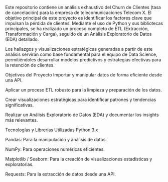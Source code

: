 Este repositorio contiene un análisis exhaustivo del Churn de Clientes (tasa de cancelación) para la empresa de telecomunicaciones Telecom X. El objetivo principal de este proyecto es identificar los factores clave que impulsan la pérdida de clientes. Mediante el uso de Python y sus bibliotecas principales, se ha realizado un proceso completo de ETL (Extracción, Transformación y Carga), seguido de un Análisis Exploratorio de Datos (EDA) detallado.

Los hallazgos y visualizaciones estratégicas generadas a partir de este análisis servirán como base fundamental para el equipo de Data Science, permitiéndoles desarrollar modelos predictivos y estrategias efectivas para la retención de clientes.

Objetivos del Proyecto
Importar y manipular datos de forma eficiente desde una API.

Aplicar un proceso ETL robusto para la limpieza y preparación de los datos.

Crear visualizaciones estratégicas para identificar patrones y tendencias significativas.

Realizar un Análisis Exploratorio de Datos (EDA) y documentar los insights más relevantes.

Tecnologías y Librerías Utilizadas
Python 3.x

Pandas: Para la manipulación y análisis de datos.

NumPy: Para operaciones numéricas eficientes.

Matplotlib / Seaborn: Para la creación de visualizaciones estadísticas y exploratorias.

Requests: Para la extracción de datos desde una API.


